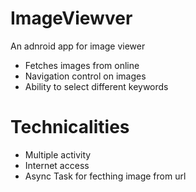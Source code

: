 # ImageViewver
An adnroid app for image viewer
  - Fetches images from online
  - Navigation control on images
  - Ability to select different keywords

# Technicalities
  - Multiple activity
  - Internet access
  - Async Task for fecthing image from url
